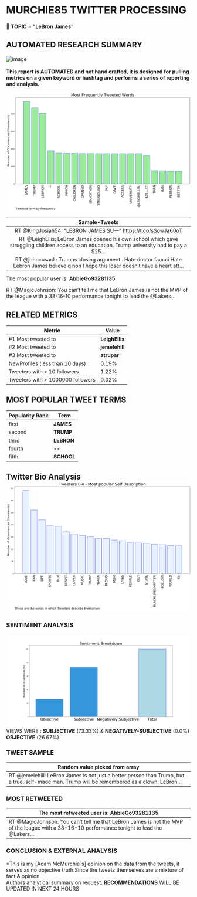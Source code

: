 # MURCHIE85 TWITTER PROCESSING 
&#x1F34E; **TOPIC = "LeBron James"**

## AUTOMATED RESEARCH SUMMARY

![image](https://marketingplatform.google.com/about/static/images/gmp/analytics-smb-benefit.jpg)
<br></br>
<b> This report is AUTOMATED and not hand crafted, it is designed for pulling metrics on a given keyword or hashtag and performs a series of reporting and analysis.</b>



![image](TWEETS.png)



|                **Sample-Tweets**        |
| :-------------: |
| RT @KingJosiah54: “LEBRON JAMES SU—“ https://t.co/sSowJa60oT |
| RT @LeighEllis: LeBron James opened his own school which gave struggling children access to an education. Trump university had to pay a $25… |
| RT @johncusack: Trumps closing argument . Hate doctor faucci  Hate Lebron James  believe q non I hope this loser doesn’t have a heart att… |

The most popular user is: **AbbieGo93281135**
<div class="alert alert-block alert-danger"> RT @MagicJohnson: You can’t tell me that LeBron James is not the MVP of the league with a 38-16-10 performance tonight to lead the @Lakers…</div>

## RELATED METRICS<br>
| Metric | Value |
| ------------- | ------------- |
| #1 Most tweeted to  | **LeighEllis** |
| #2 Most tweeted to  | **jemelehill** |
| #3 Most tweeted to  | **atrupar** |
| NewProfiles (less than 10 days) | 0.19%  |
| Tweeters with < 10 followers  | 1.22%|
| Tweeters with > 1000000 followers  | 0.02%  |



## MOST POPULAR TWEET TERMS 


| Popularity Rank  | Term |
| ------------- | ------------- |
| first  | **JAMES**  |
| second  | **TRUMP**  |
| third  | **LEBRON** |
| fourth  | **--**  |
| fifth  | **SCHOOL**  |


## Twitter Bio Analysis![image](BIO.png)
### SENTIMENT ANALYSIS
![image](sentiment.png)
VIEWS WERE : **SUBJECTIVE**  (73.33%) & **NEGATIVELY-SUBJECTIVE** (0.0%) **OBJECTIVE** (26.67%)

### TWEET SAMPLE 
| Random value picked from array |
| ------------- |
|RT @jemelehill: LeBron James is not just a better person than Trump, but a true, self-made man. Trump will be remembered as a clown. LeBron… |

### MOST RETWEETED 

| The most retweeted user is: **AbbieGo93281135**  |
| ------------- |
| RT @MagicJohnson: You can’t tell me that LeBron James is not the MVP of the league with a 38-16-10 performance tonight to lead the @Lakers… |

### CONCLUSION & EXTERNAL ANALYSIS

*This is my [Adam McMurchie`s] opinion on the data from the tweets, it serves as no objective truth.Since the tweets themselves are a mixture of fact & opinion.<br>
Authors analytical summary on request.
**RECOMMENDATIONS** WILL BE UPDATED IN NEXT  24 HOURS <br>